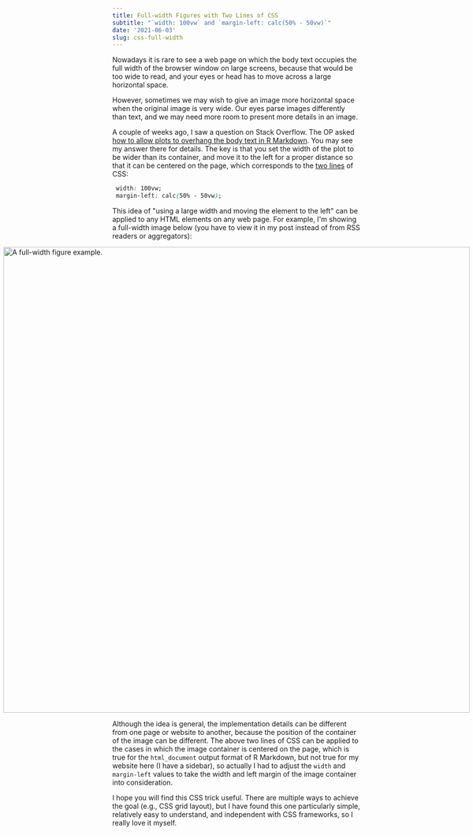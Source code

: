 ```yaml
---
title: Full-width Figures with Two Lines of CSS
subtitle: "`width: 100vw` and `margin-left: calc(50% - 50vw)`"
date: '2021-06-03'
slug: css-full-width
---
```


Nowadays it is rare to see a web page on which the body text occupies the full
width of the browser window on large screens, because that would be too wide to
read, and your eyes or head has to move across a large horizontal space.

However, sometimes we may wish to give an image more horizontal space when the
original image is very wide. Our eyes parse images differently than text, and we
may need more room to present more details in an image.

A couple of weeks ago, I saw a question on Stack Overflow. The OP asked [how to
allow plots to overhang the body text in R
Markdown](https://stackoverflow.com/q/67630290/559676). You may see my answer
there for details. The key is that you set the width of the plot to be wider
than its container, and move it to the left for a proper distance so that it can
be centered on the page, which corresponds to the [two
lines](https://twitter.com/xieyihui/status/1070927818920472577) of CSS:

``` css
 width: 100vw;
 margin-left: calc(50% - 50vw);
```

This idea of "using a large width and moving the element to the left" can be
applied to any HTML elements on any web page. For example, I'm showing a
full-width image below (you have to view it in my post instead of from RSS
readers or aggregators):

<style type="text/css">
.fullwidth-example {
  max-width: none;
  width: calc(100vw - 1em);
  margin-left: calc(50% - 50vw + .5em);
}
</style>

<img src="https://prose.yihui.org/post/2020/11/10/r-markdown-demo/index_files/figure-html/sunspots-1.svg" alt="A full-width figure example." class="fullwidth-example" />

Although the idea is general, the implementation details can be different from
one page or website to another, because the position of the container of the
image can be different. The above two lines of CSS can be applied to the cases
in which the image container is centered on the page, which is true for the
`html_document` output format of R Markdown, but not true for my website here (I
have a sidebar), so actually I had to adjust the `width` and `margin-left`
values to take the width and left margin of the image container into
consideration.

I hope you will find this CSS trick useful. There are multiple ways to achieve
the goal (e.g., CSS grid layout), but I have found this one particularly simple,
relatively easy to understand, and independent with CSS frameworks, so I really
love it myself.
